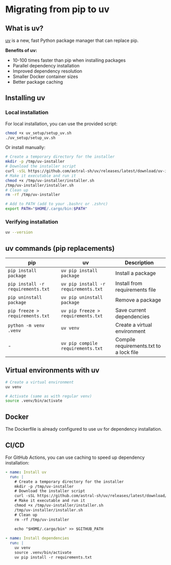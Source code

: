 # Migrating from pip to uv

## What is uv?

[uv](https://github.com/astral-sh/uv) is a new, fast Python package manager that can replace pip.

**Benefits of uv:**
- 10-100 times faster than pip when installing packages
- Parallel dependency installation
- Improved dependency resolution
- Smaller Docker container sizes
- Better package caching

## Installing uv

### Local installation

For local installation, you can use the provided script:

```bash
chmod +x uv_setup/setup_uv.sh
./uv_setup/setup_uv.sh
```

Or install manually:

```bash
# Create a temporary directory for the installer
mkdir -p /tmp/uv-installer
# Download the installer script
curl -sSL https://github.com/astral-sh/uv/releases/latest/download/uv-installer.sh -o /tmp/uv-installer/installer.sh
# Make it executable and run it
chmod +x /tmp/uv-installer/installer.sh
/tmp/uv-installer/installer.sh
# Clean up
rm -rf /tmp/uv-installer

# Add to PATH (add to your .bashrc or .zshrc)
export PATH="$HOME/.cargo/bin:$PATH"
```

### Verifying installation

```bash
uv --version
```

## uv commands (pip replacements)

| pip                            | uv                        | Description                               |
|--------------------------------|---------------------------|-------------------------------------------|
| `pip install package`          | `uv pip install package`  | Install a package                         |
| `pip install -r requirements.txt` | `uv pip install -r requirements.txt` | Install from requirements file |
| `pip uninstall package`        | `uv pip uninstall package` | Remove a package                         |
| `pip freeze > requirements.txt`| `uv pip freeze > requirements.txt` | Save current dependencies         |
| `python -m venv .venv`         | `uv venv`                 | Create a virtual environment              |
| -                              | `uv pip compile requirements.txt` | Compile requirements.txt to a lock file |

## Virtual environments with uv

```bash
# Create a virtual environment
uv venv

# Activate (same as with regular venv)
source .venv/bin/activate
```

## Docker

The Dockerfile is already configured to use uv for dependency installation.

## CI/CD

For GitHub Actions, you can use caching to speed up dependency installation:

```yaml
- name: Install uv
  run: |
    # Create a temporary directory for the installer
    mkdir -p /tmp/uv-installer
    # Download the installer script
    curl -sSL https://github.com/astral-sh/uv/releases/latest/download/uv-installer.sh -o /tmp/uv-installer/installer.sh
    # Make it executable and run it
    chmod +x /tmp/uv-installer/installer.sh
    /tmp/uv-installer/installer.sh
    # Clean up
    rm -rf /tmp/uv-installer
    
    echo "$HOME/.cargo/bin" >> $GITHUB_PATH

- name: Install dependencies
  run: |
    uv venv
    source .venv/bin/activate
    uv pip install -r requirements.txt
```
